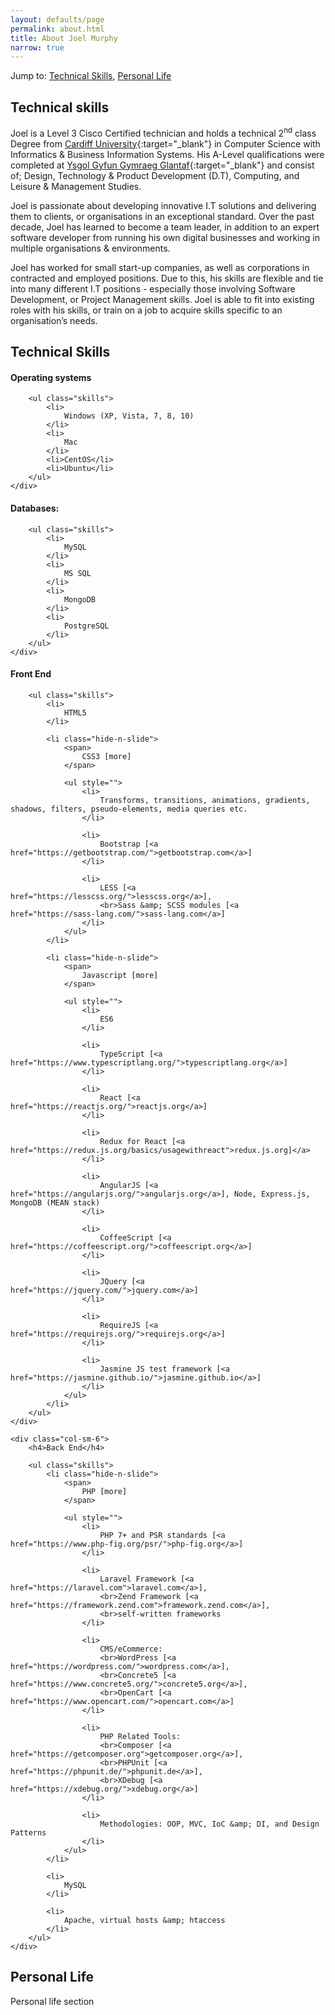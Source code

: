 ```yaml
---
layout: defaults/page
permalink: about.html
title: About Joel Murphy
narrow: true
---
```


Jump to: 
[Technical Skills](about.html#technical-skills), [Personal Life](about.html#personal-life)


## Technical skills
Joel is a Level 3 Cisco Certified technician and holds a technical 2<sup>nd</sup> class Degree from [Cardiff University](https://www.cardiff.ac.uk/){:target="_blank"} in Computer Science with Informatics & Business Information Systems. His A-Level qualifications were completed at [Ysgol Gyfun Gymraeg Glantaf](http://www.glantaf.cymru/){:target="_blank"} and consist of; Design, Technology & Product Development (D.T), Computing, and Leisure & Management Studies.

Joel is passionate about developing innovative I.T solutions and delivering them to clients, or organisations in an exceptional standard. Over the past decade, Joel has learned to become a team leader, in addition to an expert software developer from running his own digital businesses and working in multiple organisations & environments.

Joel has worked for small start-up companies, as well as corporations in contracted and employed positions. Due to this, his skills are flexible and tie into many different I.T positions - especially those involving Software Development, or Project Management skills. Joel is able to fit into existing roles with his skills, or train on a job to acquire skills specific to an organisation’s needs.

## Technical Skills

<div class="row">
    <div class="col-sm-12">
        <h4>Operating systems</h4>
        
        <ul class="skills">
            <li>
                Windows (XP, Vista, 7, 8, 10)
            </li>
            <li>
                Mac
            </li>
            <li>CentOS</li>
            <li>Ubuntu</li>
        </ul>
    </div>
</div>

<div class="row">
    <div class="col-sm-12">
        <h4>Databases:</h4>
        
        <ul class="skills">
            <li>
                MySQL
            </li>
            <li>
                MS SQL
            </li>
            <li>
                MongoDB
            </li>
            <li>
                PostgreSQL
            </li>
        </ul>
    </div>
</div>

<div class="row">
    <div class="col-sm-6">
        <h4>Front End</h4>
        
        <ul class="skills">
            <li>
                HTML5
            </li>
            
            <li class="hide-n-slide">
                <span>
                    CSS3 [more]
                </span>
                
                <ul style="">
                    <li>
                        Transforms, transitions, animations, gradients, shadows, filters, pseudo-elements, media queries etc.
                    </li>
                    
                    <li>
                        Bootstrap [<a href="https://getbootstrap.com/">getbootstrap.com</a>]
                    </li>
                    
                    <li>
                        LESS [<a href="https://lesscss.org/">lesscss.org</a>],
                        <br>Sass &amp; SCSS modules [<a href="https://sass-lang.com/">sass-lang.com</a>]
                    </li>
                </ul>
            </li>
            
            <li class="hide-n-slide">
                <span>
                    Javascript [more]
                </span>
                
                <ul style="">
                    <li>
                        ES6
                    </li>
                    
                    <li>
                        TypeScript [<a href="https://www.typescriptlang.org/">typescriptlang.org</a>]
                    </li>
                    
                    <li>
                        React [<a href="https://reactjs.org/">reactjs.org</a>]
                    </li>
                    
                    <li>
                        Redux for React [<a href="https://redux.js.org/basics/usagewithreact">redux.js.org]</a>
                    </li>
                    
                    <li>
                        AngularJS [<a href="https://angularjs.org/">angularjs.org</a>], Node, Express.js, MongoDB (MEAN stack)
                    </li>
                    
                    <li>
                        CoffeeScript [<a href="https://coffeescript.org/">coffeescript.org</a>]
                    </li>
                    
                    <li>
                        JQuery [<a href="https://jquery.com/">jquery.com</a>]
                    </li>
                    
                    <li>
                        RequireJS [<a href="https://requirejs.org/">requirejs.org</a>]
                    </li>
                    
                    <li>
                        Jasmine JS test framework [<a href="https://jasmine.github.io/">jasmine.github.io</a>]
                    </li>
                </ul>
            </li>
        </ul>
    </div>
    
    <div class="col-sm-6">
        <h4>Back End</h4>
        
        <ul class="skills">
            <li class="hide-n-slide">
                <span>
                    PHP [more]
                </span>
                
                <ul style="">
                    <li>
                        PHP 7+ and PSR standards [<a href="https://www.php-fig.org/psr/">php-fig.org</a>]
                    </li>
                    
                    <li>
                        Laravel Framework [<a href="https://laravel.com">laravel.com</a>],
                        <br>Zend Framework [<a href="https://framework.zend.com">framework.zend.com</a>],
                        <br>self-written frameworks
                    </li>
                    
                    <li>
                        CMS/eCommerce:
                        <br>WordPress [<a href="https://wordpress.com/">wordpress.com</a>],
                        <br>Concrete5 [<a href="https://www.concrete5.org/">concrete5.org</a>],
                        <br>OpenCart [<a href="https://www.opencart.com/">opencart.com</a>]
                    </li>
                    
                    <li>
                        PHP Related Tools:
                        <br>Composer [<a href="https://getcomposer.org">getcomposer.org</a>],
                        <br>PHPUnit [<a href="https://phpunit.de/">phpunit.de</a>],
                        <br>XDebug [<a href="https://xdebug.org/">xdebug.org</a>]
                    </li>
                    
                    <li>
                        Methodologies: OOP, MVC, IoC &amp; DI, and Design Patterns
                    </li>
                </ul>
            </li>
            
            <li>
                MySQL
            </li>
            
            <li>
                Apache, virtual hosts &amp; htaccess
            </li>
        </ul>
    </div>
</div>

## Personal Life

Personal life section